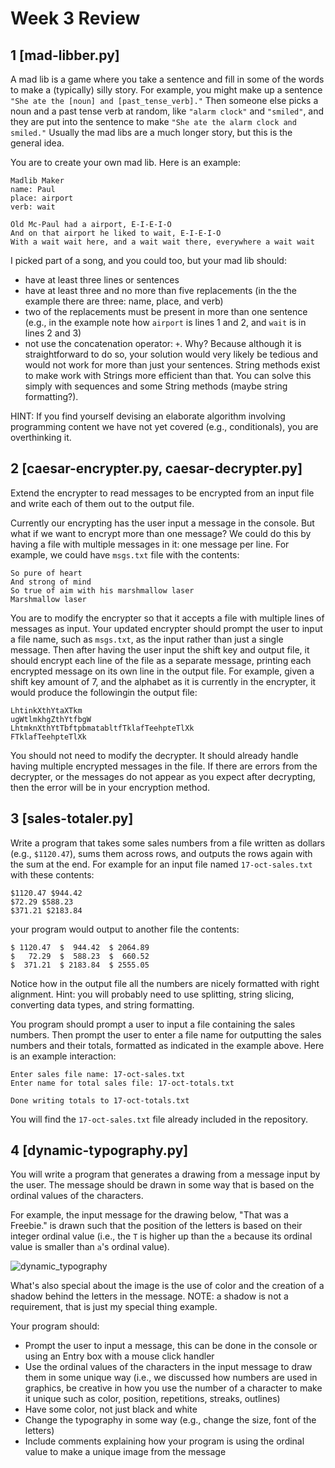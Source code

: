 # Week 3 Review

## 1 [mad-libber.py]
A mad lib is a game where you take a sentence and fill in some of the words to make a (typically) silly story. For example, you might make up a sentence `"She ate the [noun] and [past_tense_verb]."` Then someone else picks a noun and a past tense verb at random, like `"alarm clock"` and `"smiled"`, and they are put into the sentence to make `"She ate the alarm clock and smiled."` Usually the mad libs are a much longer story, but this is the general idea.

You are to create your own mad lib. Here is an example:
```
Madlib Maker
name: Paul
place: airport
verb: wait

Old Mc-Paul had a airport, E-I-E-I-O
And on that airport he liked to wait, E-I-E-I-O
With a wait wait here, and a wait wait there, everywhere a wait wait
```
I picked part of a song, and you could too, but your mad lib should:

* have at least three lines or sentences
* have at least three and no more than five replacements (in the the example there are three: name, place, and verb) 
* two of the replacements must be present in more than one sentence (e.g., in the example note how `airport` is lines 1 and 2, and `wait` is in lines 2 and 3)
* not use the concatenation operator: `+`. Why? Because although it is straightforward to do so, your solution would very likely be tedious and would not work for more than just your sentences. String methods exist to make work with Strings more efficient than that. You can solve this simply with sequences and some String methods (maybe string formatting?).

HINT: If you find yourself devising an elaborate algorithm involving programming content we have not yet covered (e.g., conditionals), you are overthinking it.



## 2 [caesar-encrypter.py, caesar-decrypter.py]
Extend the encrypter to read messages to be encrypted from an input file and write each of them out to the output file.

Currently our encrypting has the user input a message in the console. But what if we want to encrypt more than one message? We could do this by having a file with multiple messages in it: one message per line. For example, we could have `msgs.txt` file with the contents:
```
So pure of heart
And strong of mind
So true of aim with his marshmallow laser
Marshmallow laser
```
You are to modify the encrypter so that it accepts a file with multiple lines of messages as input. Your updated encrypter should prompt the user to input a file name, such as `msgs.txt`, as the input rather than just a single message. Then after having the user input the shift key and output file, it should encrypt each line of the file as a separate message, printing each encrypted message on its own line in the output file. For example, given a shift key amount of 7, and the alphabet as it is currently in the encrypter, it would produce the followingin the output file:
```
LhtinkXthYtaXTkm
ugWtlmkhgZthYtfbgW
LhtmknXthYtTbftpbmatabltfTklafTeehpteTlXk
FTklafTeehpteTlXk
```
You should not need to modify the decrypter. It should already handle having multiple encrypted messages in the file. If there are errors from the decrypter, or the messages do not appear as you expect after decrypting, then the error will be in your encryption method.



## 3 [sales-totaler.py]
Write a program that takes some sales numbers from a file written as dollars (e.g., `$1120.47`), sums them across rows, and outputs the rows again with the sum at the end. For example for an input file named `17-oct-sales.txt` with these contents:
```
$1120.47 $944.42
$72.29 $588.23
$371.21 $2183.84
```
your program would output to another file the contents:
```
$ 1120.47  $  944.42  $ 2064.89
$   72.29  $  588.23  $  660.52
$  371.21  $ 2183.84  $ 2555.05
```
Notice how in the output file all the numbers are nicely formatted with right alignment. Hint: you will probably need to use splitting, string slicing, converting data types, and string formatting.

You program should prompt a user to input a file containing the sales numbers. Then prompt the user to enter a file name for outputting the sales numbers and their totals, formatted as indicated in the example above. Here is an example interaction:
```
Enter sales file name: 17-oct-sales.txt
Enter name for total sales file: 17-oct-totals.txt

Done writing totals to 17-oct-totals.txt
```
You will find the `17-oct-sales.txt` file already included in the repository.



## 4 [dynamic-typography.py]
You will write a program that generates a drawing from a message input by the user. The message should be drawn in some way that is based on the ordinal values of the characters.

For example, the input message for the drawing below, "That was a Freebie." is drawn such that the position of the letters is based on their integer ordinal value (i.e., the `T` is higher up than the `a` because its ordinal value is smaller than `a`'s ordinal value).

![dynamic_typography](/images/dyanmic-typography.png)

What's also special about the image is the use of color and the creation of a shadow behind the letters in the message. NOTE: a shadow is not a requirement, that is just my special thing example.

Your program should:

* Prompt the user to input a message, this can be done in the console or using an Entry box with a mouse click handler
* Use the ordinal values of the characters in the input message to draw them in some unique way (i.e., we discussed how numbers are used in graphics, be creative in how you use the number of a character to make it unique such as color, position, repetitions, streaks, outlines)
* Have some color, not just black and white
* Change the typography in some way (e.g., change the size, font of the letters)
* Include comments explaining how your program is using the ordinal value to make a unique image from the message
